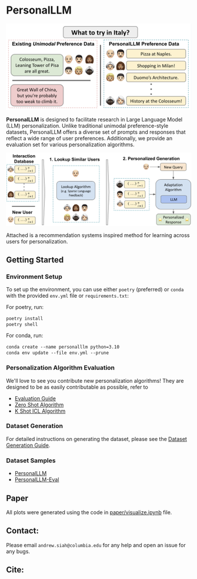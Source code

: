 # PersonalLLM

![Figure](PersonalLLM/assets/data_example.png)

**PersonalLLM** is designed to facilitate research in Large Language Model (LLM) personalization. Unlike traditional unimodal preference-style datasets, PersonalLLM offers a diverse set of prompts and responses that reflect a wide range of user preferences. Additionally, we provide an evaluation set for various personalization algorithms.

![metalearn_example](PersonalLLM/assets/metalearn_fig.png)

Attached is a recommendation systems inspired method for learning across users for personalization.

## Getting Started

### Environment Setup

To set up the environment, you can use either `poetry` (preferred) or `conda` with the provided `env.yml` file or `requirements.txt`:

For poetry, run:
```
poetry install
poetry shell
```

For conda, run:
```
conda create --name personalllm python=3.10
conda env update --file env.yml --prune
```

### Personalization Algorithm Evaluation

We'll love to see you contribute new personalization algorithms!
They are designed to be as easily contributable as possible, refer to 
- [Evaluation Guide](PersonalLLM/eval/README.md) 
- [Zero Shot Algorithm](PersonalLLM/eval/algorithms/ZeroShotAlgorithm.py)
- [K Shot ICL Algorithm](PersonalLLM/eval/algorithms/KShotICLAlgorithm.py)



### Dataset Generation

For detailed instructions on generating the dataset, please see the [Dataset Generation Guide](PersonalLLM/data/README.md).

### Dataset Samples

- [PersonalLLM](https://huggingface.co/datasets/namkoong-lab/PersonalLLM)
- [PersonalLLM-Eval](https://huggingface.co/datasets/namkoong-lab/PersonalLLM_Eval)

## Paper

All plots were generated using the code in [paper/visualize.ipynb](paper/visualize.ipynb) file.

## Contact:

Please email `andrew.siah@columbia.edu` for any help and open an issue for any bugs.

## Cite: 

